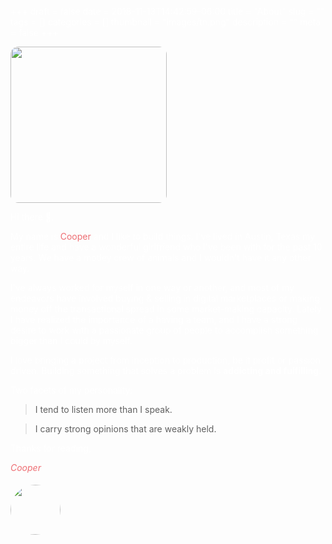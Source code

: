 +++ 
draft = false
date = 2018-11-13T14:42:59-06:00
title = "About"
slug = ""
tags = []
categories = []
thumbnail = "images/tn.png"
description = ""
meta = false
+++
<style>
    h1, body {
        color: white;
    }
</style>
<img src="/images/c_m.jpg" width=250 style="border-radius: 5%;">

Hi there 👋.

My name is <span style="color: #ee6e73;">Cooper</span> and I like to build things. I've lived in Austin, Texas my entire life and have a wonderful girlfriend who I've been with for the past 10 years. We have a motley crew of animals and I wouldn't have it any other way.

I've always worked for myself in one way or another, and most of my endeavors have involved buying & selling in digital marketplaces or making money off the transactional spread in some market-making capacity. Lately I have realized the importance of a having a team, and I have a strong desire to work with  a passionate group of people to accomplish something bigger than I could by myself.

I love bringing a project from inception to production, be it profit or passion driven. Building something that solves a problem is **addicting and fulfilling**.

Two facets of my personality:

> I tend to listen more than I speak.

> I carry strong opinions that are weakly held.

Thanks for reading,

<span style="color: #ee6e73;">_Cooper_</span>

<a class="smolCat" href="/" style="border-bottom: none !important;"><img src="/images/cat.png" width=80 height=80 style="margin-top: 1%; border-radius: 50%;"></a>